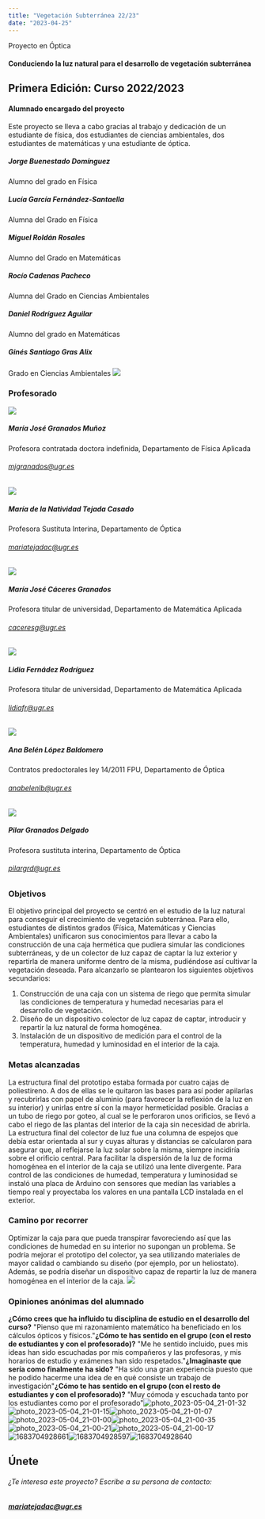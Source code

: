 ```yaml
---
title: "Vegetación Subterránea 22/23"
date: "2023-04-25"
---
```


Proyecto en Óptica

#### Conduciendo la luz natural para el desarrollo de vegetación subterránea

## Primera Edición: Curso 2022/2023

#### Alumnado encargado del proyecto

Este proyecto se lleva a cabo gracias al trabajo y dedicación de un estudiante de física, dos estudiantes de ciencias ambientales, dos estudiantes de matemáticas y una estudiante de óptica.

##### Jorge Buenestado Domínguez

Alumno del grado en Física

##### Lucía García Fernández-Santaella

Alumna del Grado en Física

##### Miguel Roldán Rosales

Alumno del Grado en Matemáticas

##### Rocío Cadenas Pacheco

Alumna del Grado en Ciencias Ambientales

##### Daniel Rodríguez Aguilar

Alumno del grado en Matemáticas

##### Ginés Santiago Gras Alix

Grado en Ciencias Ambientales ![](images/1683704928682-1024x461.jpg)

### Profesorado

![](images/MJGranados.png)

##### María José Granados Muñoz

Profesora contratada doctora indefinida, Departamento de Física Aplicada

###### [mjgranados@ugr.es](mailto:mjgranados@ugr.es)

![](images/mariatejada-150x150.jpeg)

##### María de la Natividad Tejada Casado

Profesora Sustituta Interina, Departamento de Óptica

###### [mariatejadac@ugr.es](mailto:mariatejadac@ugr.es)

![](images/MJCaceres-150x130.jpeg)

##### María José Cáceres Granados

Profesora titular de universidad, Departamento de Matemática Aplicada

###### [caceresg@ugr.es](mailto:caceresg@ugr.es)

![](images/FotoD2PO-1-150x150.jpeg)

##### Lidia Fernádez Rodríguez

Profesora titular de universidad, Departamento de Matemática Aplicada

###### [lidiafr@ugr.es](mailto:lidiafr@ugr.es)

![](images/AnaBelenLopezBaldomero-150x150.jpeg)

##### Ana Belén López Baldomero

Contratos predoctorales ley 14/2011 FPU, Departamento de Óptica

###### [anabelenlb@ugr.es](mailto:anabelenlb@ugr.es)

![](images/pilar.jpeg)

##### Pilar Granados Delgado

Profesora sustituta interina, Departamento de Óptica

###### [pilargrd@ugr.es](mailto:pilargrd@ugr.es)

### Objetivos

El objetivo principal del proyecto se centró en el estudio de la luz natural para conseguir el crecimiento de vegetación subterránea. Para ello, estudiantes de distintos grados (Física, Matemáticas y Ciencias Ambientales) unificaron sus conocimientos para llevar a cabo la construcción de una caja hermética que pudiera simular las condiciones subterráneas, y de un colector de luz capaz de captar la luz exterior y repartirla de manera uniforme dentro de la misma, pudiéndose así cultivar la vegetación deseada. Para alcanzarlo se plantearon los siguientes objetivos secundarios:

1. Construcción de una caja con un sistema de riego que permita simular las condiciones de temperatura y humedad necesarias para el desarrollo de vegetación.
2. Diseño de un dispositivo colector de luz capaz de captar, introducir y repartir la luz natural de forma homogénea.
3. Instalación de un dispositivo de medición para el control de la temperatura, humedad y luminosidad en el interior de la caja.

### Metas alcanzadas

La estructura final del prototipo estaba formada por cuatro cajas de poliestireno. A dos de ellas se le quitaron las bases para así poder apilarlas y recubrirlas con papel de aluminio (para favorecer la reflexión de la luz en su interior) y unirlas entre sí con la mayor hermeticidad posible. Gracias a un tubo de riego por goteo, al cual se le perforaron unos orificios, se llevó a cabo el riego de las plantas del interior de la caja sin necesidad de abrirla. La estructura final del colector de luz fue una columna de espejos que debía estar orientada al sur y cuyas alturas y distancias se calcularon para asegurar que, al reflejarse la luz solar sobre la misma, siempre incidiría sobre el orificio central. Para facilitar la dispersión de la luz de forma homogénea en el interior de la caja se utilizó una lente divergente. Para control de las condiciones de humedad, temperatura y luminosidad se instaló una placa de Arduino con sensores que medían las variables a tiempo real y proyectaba los valores en una pantalla LCD instalada en el exterior.

### Camino por recorrer

Optimizar la caja para que pueda transpirar favoreciendo así que las condiciones de humedad en su interior no supongan un problema. Se podría mejorar el prototipo del colector, ya sea utilizando materiales de mayor calidad o cambiando su diseño (por ejemplo, por un heliostato). Además, se podría diseñar un dispositivo capaz de repartir la luz de manera homogénea en el interior de la caja. ![](images/poster-colector-724x1024.png)

### Opiniones anónimas del alumnado

**¿Cómo crees que ha influido tu disciplina de estudio en el desarrollo del curso?** "Pienso que mi razonamiento matemático ha beneficiado en los cálculos ópticos y fí­sicos."**¿Cómo te has sentido en el grupo (con el resto de estudiantes y con el profesorado)?** "Me he sentido incluido, pues mis ideas han sido escuchadas por mis compañeros y las profesoras, y mis horarios de estudio y exámenes han sido respetados."**¿Imaginaste que serí­a como finalmente ha sido?** "Ha sido una gran experiencia puesto que he podido hacerme una idea de en qué consiste un trabajo de investigación"**¿Cómo te has sentido en el grupo (con el resto de estudiantes y con el profesorado)?** "Muy cómoda y escuchada tanto por los estudiantes como por el profesorado"![photo_2023-05-04_21-01-32](images/photo_2023-05-04_21-01-32-e1683274168744.jpg)![photo_2023-05-04_21-01-15](images/photo_2023-05-04_21-01-15-e1683274021356.jpg)![photo_2023-05-04_21-01-07](images/photo_2023-05-04_21-01-07.jpg)![photo_2023-05-04_21-01-00](images/photo_2023-05-04_21-01-00.jpg)![photo_2023-05-04_21-00-35](images/photo_2023-05-04_21-00-35-e1683274222887.jpg)![photo_2023-05-04_21-00-21](images/photo_2023-05-04_21-00-21-e1690191883833.jpg)![photo_2023-05-04_21-00-17](images/photo_2023-05-04_21-00-17-e1690191956716.jpg)![1683704928661](images/1683704928661-scaled.jpg)![1683704928597](images/1683704928597-scaled.jpg)![1683704928640](images/1683704928640-scaled.jpg)

## Únete

###### ¿Te interesa este proyecto? Escribe a su persona de contacto:

##### [mariatejadac@ugr.es](mailto:mariatejadac@ugr.es)
